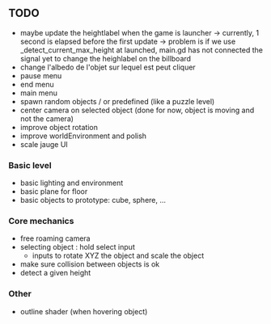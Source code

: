 ## TODO

- maybe update the heightlabel when the game is launcher
	-> currently, 1 second is elapsed before the first update
	-> problem is if we use _detect_current_max_height at launched,
	main.gd has not connected the signal yet to change the heighlabel on the billboard
- change l'albedo de l'objet sur lequel est peut cliquer
- pause menu
- end menu
- main menu
- spawn random objects / or predefined (like a puzzle level)
- center camera on selected object (done for now, object is moving and not the camera)
- improve object rotation
- improve worldEnvironment and polish
- scale jauge UI

### Basic level
- basic lighting and environment
- basic plane for floor
- basic objects to prototype: cube, sphere, ...

### Core mechanics
- free roaming camera
- selecting object : hold select input
	- inputs to rotate XYZ the object and scale the object
- make sure collision between objects is ok
- detect a given height

### Other
- outline shader (when hovering object)
